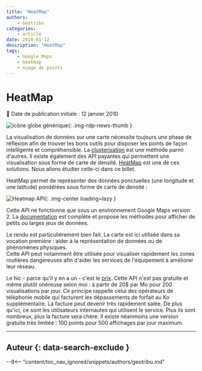 ```yaml
---
title: "HeatMap"
authors:
    - Geotribu
categories:
    - article
date: 2010-01-12
description: "HeatMap"
tags:
    - Google Maps
    - heatmap
    - nuage de points
---
```


# HeatMap

:calendar: Date de publication initiale : 12 janvier 2010

![icône globe générique](https://cdn.geotribu.fr/img/internal/icons-rdp-news/world.png "icône globe générique"){: .img-rdp-news-thumb }

La visualisation de données sur une carte nécessite toujours une phase de réflexion afin de trouver les bons outils pour disposer les points de façon intelligente et compréhensible. La [clusterisation](http://geotribu.net/node/125) est une méthode parmi d'autres. Il existe également des API payantes qui permettent une visualisation sous forme de carte de densité. [HeatMap](http://www.heatmapapi.com/) est une de ces solutions. Nous allons étudier celle-ci dans ce billet.

HeatMap permet de représenter des données ponctuelles (une longitude et une latitude) pondérées sous forme de carte de densité :  

![Heatmap API](https://cdn.geotribu.fr/img/articles-blog-rdp/capture-ecran/heatmapapi1.png "Heatmap API"){: .img-center loading=lazy }

Cette API ne fonctionne que sous un environnement Google Maps version 2. La [documentation](http://www.heatmapapi.com/Documentation.aspx) est complète et propose les méthodes pour afficher de petits ou larges jeux de données.

Le rendu est particulièrement bien fait. La carte est ici utilisée dans sa vocation première : aider à la représentation de données ou de phénomènes physiques.  
Cette API peut notamment être utilisée pour visualiser rapidement les zones routières dangereuses afin d'aider les services de l'équipement à améliorer leur réseau.

Le hic - parce qu'il y en a un - c'est le [prix](http://www.heatmapapi.com/FAQ.aspx). Cette API n'est pas gratuite et même plutôt onéreuse selon moi : à partir de 20$ par Mo pour 200 visualisations par jour. Ce principe rappelle celui des opérateurs de téléphonie mobile qui facturent les dépassements de forfait au Ko supplémentaire. La facture peut devenir très rapidement salée. De plus qu'ici, ce sont les utilisateurs internautes qui utilisent le service. Plus ils sont nombreux, plus la facture sera chère. Il existe néanmoins une version gratuite très limitée : 100 points pour 500 affichages par jour maximum.

----

## Auteur {: data-search-exclude }

--8<-- "content/toc_nav_ignored/snippets/authors/geotribu.md"
